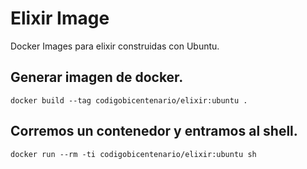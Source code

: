 # Elixir Image

Docker Images para elixir construidas con Ubuntu.

## Generar imagen de docker.

```shell
docker build --tag codigobicentenario/elixir:ubuntu .
```

## Corremos un contenedor y entramos al shell.

```shell
docker run --rm -ti codigobicentenario/elixir:ubuntu sh
```
